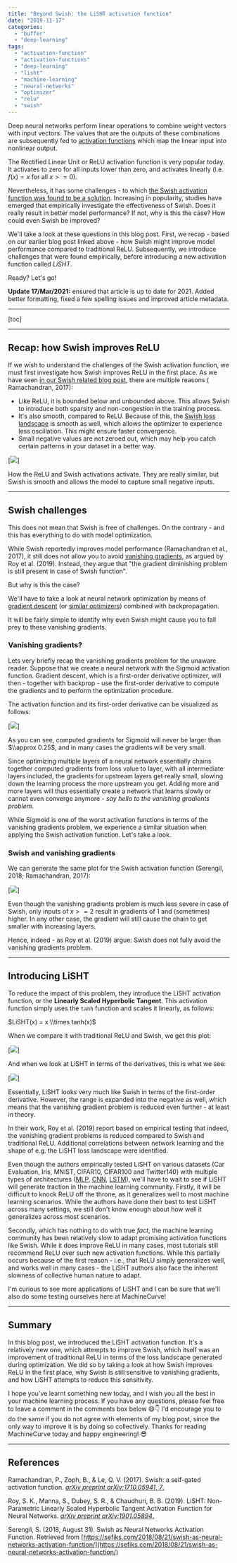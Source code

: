 ```yaml
---
title: "Beyond Swish: the LiSHT activation function"
date: "2019-11-17"
categories: 
  - "buffer"
  - "deep-learning"
tags: 
  - "activation-function"
  - "activation-functions"
  - "deep-learning"
  - "lisht"
  - "machine-learning"
  - "neural-networks"
  - "optimizer"
  - "relu"
  - "swish"
---
```


Deep neural networks perform linear operations to combine weight vectors with input vectors. The values that are the outputs of these combinations are subsequently fed to [activation functions](https://github.com/mobiletest2016/machine-learning-articles/blob/master/articles/relu-sigmoid-and-tanh-todays-most-used-activation-functions.md) which map the linear input into nonlinear output.

The Rectified Linear Unit or ReLU activation function is very popular today. It activates to zero for all inputs lower than zero, and activates linearly (i.e. $f(x) = x$ for all $x >= 0$).

Nevertheless, it has some challenges - to which [the Swish activation function was found to be a solution](https://github.com/mobiletest2016/machine-learning-articles/blob/master/articles/why-swish-could-perform-better-than-relu.md). Increasing in popularity, studies have emerged that empirically investigate the effectiveness of Swish. Does it really result in better model performance? If not, why is this the case? How could even Swish be improved?

We'll take a look at these questions in this blog post. First, we recap - based on our earlier blog post linked above - how Swish might improve model performance compared to traditional ReLU. Subsequently, we introduce challenges that were found empirically, before introducing a new activation function called _LiSHT_.

Ready? Let's go!

**Update 17/Mar/2021:** ensured that article is up to date for 2021. Added better formatting, fixed a few spelling issues and improved article metadata.

* * *

\[toc\]

* * *

## Recap: how Swish improves ReLU

If we wish to understand the challenges of the Swish activation function, we must first investigate how Swish improves ReLU in the first place. As we have seen [in our Swish related blog post](https://github.com/mobiletest2016/machine-learning-articles/blob/master/articles/why-swish-could-perform-better-than-relu.md), there are multiple reasons ( Ramachandran, 2017):

- Like ReLU, it is bounded below and unbounded above. This allows Swish to introduce both sparsity and non-congestion in the training process.
- It's also smooth, compared to ReLU. Because of this, the [Swish loss landscape](https://github.com/mobiletest2016/machine-learning-articles/blob/master/articles/extensions-to-gradient-descent-from-momentum-to-adabound.md) is smooth as well, which allows the optimizer to experience less oscillation. This might ensure faster convergence.
- Small negative values are not zeroed out, which may help you catch certain patterns in your dataset in a better way.

[![](images/relu_swish-1024x511.png)]

How the ReLU and Swish activations activate. They are really similar, but Swish is smooth and allows the model to capture small negative inputs.

* * *

## Swish challenges

This does not mean that Swish is free of challenges. On the contrary - and this has everything to do with model optimization.

While Swish reportedly improves model performance (Ramachandran et al., 2017), it still does not allow you to avoid [vanishing gradients](https://github.com/mobiletest2016/machine-learning-articles/blob/master/articles/random-initialization-vanishing-and-exploding-gradients.md), as argued by Roy et al. (2019). Instead, they argue that "the gradient diminishing problem is still present in case of Swish function".

But why is this the case?

We'll have to take a look at neural network optimization by means of [gradient descent](https://github.com/mobiletest2016/machine-learning-articles/blob/master/articles/gradient-descent-and-its-variants.md) (or [similar optimizers](https://github.com/mobiletest2016/machine-learning-articles/blob/master/articles/extensions-to-gradient-descent-from-momentum-to-adabound.md)) combined with backpropagation.

It will be fairly simple to identify why even Swish might cause you to fall prey to these vanishing gradients.

### Vanishing gradients?

Lets very briefly recap the vanishing gradients problem for the unaware reader. Suppose that we create a neural network with the Sigmoid activation function. Gradient descent, which is a first-order derivative optimizer, will then - together with backprop - use the first-order derivative to compute the gradients and to perform the optimization procedure.

The activation function and its first-order derivative can be visualized as follows:

[![](images/sigmoid_deriv-1024x511.png)]

As you can see, computed gradients for Sigmoid will never be larger than $\\approx 0.25$, and in many cases the gradients will be very small.

Since optimizing multiple layers of a neural network essentially chains together computed gradients from loss value to layer, with all intermediate layers included, the gradients for upstream layers get really small, slowing down the learning process the more upstream you get. Adding more and more layers will thus essentially create a network that learns slowly or cannot even converge anymore - _say hello to the vanishing gradients problem_.

While Sigmoid is one of the worst activation functions in terms of the vanishing gradients problem, we experience a similar situation when applying the Swish activation function. Let's take a look.

### Swish and vanishing gradients

We can generate the same plot for the Swish activation function (Serengil, 2018; Ramachandran, 2017):

[![](images/swish_deriv-1024x511.png)]

Even though the vanishing gradients problem is much less severe in case of Swish, only inputs of $x >= 2$ result in gradients of 1 and (sometimes) higher. In any other case, the gradient will still cause the chain to get smaller with increasing layers.

Hence, indeed - as Roy et al. (2019) argue: Swish does not fully avoid the vanishing gradients problem.

* * *

## Introducing LiSHT

To reduce the impact of this problem, they introduce the LiSHT activation function, or the **Linearly Scaled Hyperbolic Tangent**. This activation function simply uses the `tanh` function and scales it linearly, as follows:

$LiSHT(x) = x \\times tanh(x)$

When we compare it with traditional ReLU and Swish, we get this plot:

[![](images/lisht_visualized-1024x511.png)]

And when we look at LiSHT in terms of the derivatives, this is what we see:

[![](images/lisht_derivs-1024x511.png)]

Essentially, LiSHT looks very much like Swish in terms of the first-order derivative. However, the range is expanded into the negative as well, which means that the vanishing gradient problem is reduced even further - at least in theory.

In their work, Roy et al. (2019) report based on empirical testing that indeed, the vanishing gradient problems is reduced compared to Swish and traditional ReLU. Additional correlations between network learning and the shape of e.g. the LiSHT loss landscape were identified.

Even though the authors empirically tested LiSHT on various datasets (Car Evaluation, Iris, MNIST, CIFAR10, CIFAR100 and Twitter140) with multiple types of architectures ([MLP](https://github.com/mobiletest2016/machine-learning-articles/blob/master/articles/how-to-create-a-basic-mlp-classifier-with-the-keras-sequential-api.md), [CNN](https://github.com/mobiletest2016/machine-learning-articles/blob/master/articles/how-to-use-conv2d-with-keras.md), [LSTM](https://github.com/mobiletest2016/machine-learning-articles/blob/master/articles/a-gentle-introduction-to-long-short-term-memory-networks-lstm.md)), we'll have to wait to see if LiSHT will generate traction in the machine learning community. Firstly, it will be difficult to knock ReLU off the throne, as it generalizes well to most machine learning scenarios. While the authors have done their best to test LiSHT across many settings, we still don't know enough about how well it generalizes across most scenarios.

Secondly, which has nothing to do with true _fact_, the machine learning community has been relatively slow to adapt promising activation functions like Swish. While it does improve ReLU in many cases, most tutorials still recommend ReLU over such new activation functions. While this partially occurs because of the first reason - i.e., that ReLU simply generalizes well, and works well in many cases - the LiSHT authors also face the inherent slowness of collective human nature to adapt.

I'm curious to see more applications of LiSHT and I can be sure that we'll also do some testing ourselves here at MachineCurve!

* * *

## Summary

In this blog post, we introduced the LiSHT activation function. It's a relatively new one, which attempts to improve Swish, which itself was an improvement of traditional ReLU in terms of the loss landscape generated during optimization. We did so by taking a look at how Swish improves ReLU in the first place, why Swish is still sensitive to vanishing gradients, and how LiSHT attempts to reduce this sensitivity.

I hope you've learnt something new today, and I wish you all the best in your machine learning process. If you have any questions, please feel free to leave a comment in the comments box below 😄👇 I'd encourage you to do the same if you do not agree with elements of my blog post, since the only way to improve it is by doing so collectively. Thanks for reading MachineCurve today and happy engineering! 😎

* * *

## References

Ramachandran, P., Zoph, B., & Le, Q. V. (2017). Swish: a self-gated activation function. [_arXiv preprint arXiv:1710.05941_, _7_.](https://www.semanticscholar.org/paper/Swish%3A-a-Self-Gated-Activation-Function-Ramachandran-Zoph/4f57f486adea0bf95c252620a4e8af39232ef8bc)

Roy, S. K., Manna, S., Dubey, S. R., & Chaudhuri, B. B. (2019). LiSHT: Non-Parametric Linearly Scaled Hyperbolic Tangent Activation Function for Neural Networks. [_arXiv preprint arXiv:1901.05894_.](https://arxiv.org/abs/1901.05894)

Serengil, S. (2018, August 31). Swish as Neural Networks Activation Function. Retrieved from [https://sefiks.com/2018/08/21/swish-as-neural-networks-activation-function/](https://sefiks.com/2018/08/21/swish-as-neural-networks-activation-function/)
